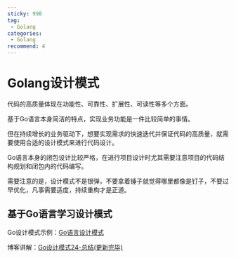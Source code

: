 ```yaml
---
sticky: 998
tag:
 - Golang
categories:
 - Golang
recommend: 4
---
```


# Golang设计模式

代码的高质量体现在功能性、可靠性、扩展性、可读性等多个方面。

基于Go语言本身简洁的特点，实现业务功能是一件比较简单的事情。

但在持续增长的业务驱动下，想要实现需求的快速迭代并保证代码的高质量，就需要使用合适的设计模式来进行代码设计。

Go语言本身的闭包设计比较严格，在进行项目设计时尤其需要注意项目的代码结构规划和闭包内的代码编写。

需要注意的是，设计模式不是银弹，不要拿着锤子就觉得哪里都像是钉子，不要过早优化，凡事需要适度，持续重构才是正道。

## 基于Go语言学习设计模式

Go设计模式示例：[Go语言设计模式](https://github.com/senghoo/golang-design-pattern)

博客讲解：[Go设计模式24-总结(更新完毕)](http://lailin.xyz/post/go-design-pattern.html)
 

